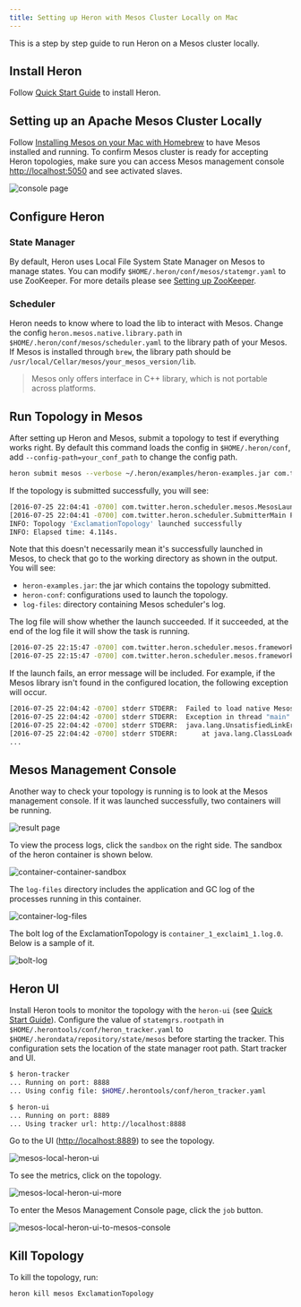 ```yaml
---
title: Setting up Heron with Mesos Cluster Locally on Mac
---
```


This is a step by step guide to run Heron on a Mesos cluster locally.

## Install Heron
Follow [Quick Start Guide](../../../../getting-started) to install Heron.

## Setting up an Apache Mesos Cluster Locally

Follow [Installing Mesos on your Mac with Homebrew](https://mesosphere.com/blog/2014/07/07/installing-mesos-on-your-mac-with-homebrew/) to have Mesos installed and running. To confirm Mesos cluster is ready for accepting Heron topologies, make sure you can access Mesos management console [http://localhost:5050](http://localhost:5050) and see activated slaves.

![console page](/img/mesos-management-console.png)

## Configure Heron

### State Manager
By default, Heron uses Local File System State Manager on Mesos to manage states. You can modify `$HOME/.heron/conf/mesos/statemgr.yaml` to use ZooKeeper. For more details please see [Setting up ZooKeeper](../statemanagers/zookeeper).

### Scheduler
Heron needs to know where to load the lib to interact with Mesos. Change the config `heron.mesos.native.library.path` in `$HOME/.heron/conf/mesos/scheduler.yaml` to the library path of your Mesos. If Mesos is installed through `brew`, the library path should be `/usr/local/Cellar/mesos/your_mesos_version/lib`.

> Mesos only offers interface in C++ library, which is not portable across platforms.


## Run Topology in Mesos

After setting up Heron and Mesos, submit a topology to test if everything works right. By default this command loads the config in `$HOME/.heron/conf`, add `--config-path=your_conf_path` to change the config path.

```bash
heron submit mesos --verbose ~/.heron/examples/heron-examples.jar com.twitter.heron.examples.ExclamationTopology ExclamationTopology
```

If the topology is submitted successfully, you will see:

```bash
[2016-07-25 22:04:41 -0700] com.twitter.heron.scheduler.mesos.MesosLauncher INFO:  For checking the status and logs of the topology, use the working directory $HOME/.herondata/topologies/mesos/$USER/ExclamationTopology
[2016-07-25 22:04:41 -0700] com.twitter.heron.scheduler.SubmitterMain FINE:  Topology ExclamationTopology submitted successfully
INFO: Topology 'ExclamationTopology' launched successfully
INFO: Elapsed time: 4.114s.
``` 

Note that this doesn't necessarily mean it's successfully launched in Mesos, to check that go to the working directory as shown in the output. You will see:

* `heron-examples.jar`: the jar which contains the topology submitted.
* `heron-conf`: configurations used to launch the topology.
* `log-files`: directory containing Mesos scheduler's log.

The log file will show whether the launch succeeded. If it succeeded, at the end of the log file it will show the task is running.

```bash
[2016-07-25 22:15:47 -0700] com.twitter.heron.scheduler.mesos.framework.MesosFramework INFO:  Received status update [...]
[2016-07-25 22:15:47 -0700] com.twitter.heron.scheduler.mesos.framework.MesosFramework INFO:  Task with id 'container_1_1469510147073:0' RUNNING
``` 

If the launch fails, an error message will be included. For example, if the Mesos library isn't found in the configured location, the following exception will occur.

```bash
[2016-07-25 22:04:42 -0700] stderr STDERR:  Failed to load native Mesos library from /usr/lib/mesos/0.28.1/lib
[2016-07-25 22:04:42 -0700] stderr STDERR:  Exception in thread "main"
[2016-07-25 22:04:42 -0700] stderr STDERR:  java.lang.UnsatisfiedLinkError: no mesos in java.library.path
[2016-07-25 22:04:42 -0700] stderr STDERR:      at java.lang.ClassLoader.loadLibrary(ClassLoader.java:1867)
...
```

## Mesos Management Console

Another way to check your topology is running is to look at the Mesos management console. If it was launched successfully, two containers will be running.

![result page](/img/mesos-management-console-with-topology.png)

To view the process logs, click the `sandbox` on the right side. The sandbox of the heron container is shown below.

![container-container-sandbox](/img/container-container-sandbox.png)

The `log-files` directory includes the application and GC log of the processes running in this container.

![container-log-files](/img/container-log-files.png)

The bolt log of the ExclamationTopology is `container_1_exclaim1_1.log.0`. Below is a sample of it.

![bolt-log](/img/bolt-log.png)

## Heron UI

Install Heron tools to monitor the topology with the `heron-ui` (see [Quick Start Guide](../../../../getting-started)). Configure the value of `statemgrs.rootpath` in `$HOME/.herontools/conf/heron_tracker.yaml` to `$HOME/.herondata/repository/state/mesos` before starting the tracker. This configuration sets the location of the state manager root path. Start tracker and UI.

```bash
$ heron-tracker
... Running on port: 8888
... Using config file: $HOME/.herontools/conf/heron_tracker.yaml
```

```bash
$ heron-ui
... Running on port: 8889
... Using tracker url: http://localhost:8888
```

Go to the UI ([http://localhost:8889](http://localhost:8889)) to see the topology.

![mesos-local-heron-ui](/img/mesos-local-heron-ui.png)

To see the metrics, click on the topology.

![mesos-local-heron-ui-more](/img/mesos-local-heron-ui-more.png)

To enter the Mesos Management Console page, click the `job` button.

![mesos-local-heron-ui-to-mesos-console](/img/mesos-local-heron-ui-to-mesos-console.png)

## Kill Topology

To kill the topology, run:

```bash
heron kill mesos ExclamationTopology
```
